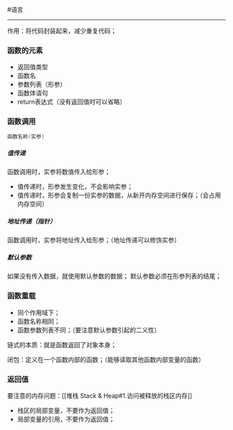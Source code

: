 #语言 
***
作用：将代码封装起来，减少重复代码；

### 函数的元素
-   返回值类型
-   函数名
-   参数列表（形参）
-   函数体语句
-   return表达式（没有返回值时可以省略）

### 函数调用
```cpp
函数名称(实参)
```
##### **值传递**
函数调用时，实参将数值传入给形参；
-   值传递时，形参发生变化，不会影响实参；
-   值传递时，形参会复制一份实参的数据，从新开内存空间进行保存；（会占用内存空间）

##### 地址传递（指针）
函数调用时，实参将地址传入给形参；（地址传递可以修饰实参）

##### 默认参数
如果没有传入数据，就使用默认参数的数据；
默认参数必须在形参列表的结尾；

### 函数重载
-   同个作用域下；
-   函数名称相同；
-   函数参数列表不同；（要注意默认参数引起的二义性）

链式的本质：就是函数返回了对象本身；

闭包：定义在一个函数内部的函数；（能够读取其他函数内部变量的函数）

### 返回值
要注意的内存问题：[[堆栈 Stack & Heap#1.访问被释放的栈区内存]]
-   栈区的局部变量，不要作为返回值；
-   局部变量的引用，不要作为返回值；

